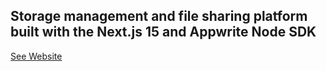 
## Storage management and file sharing platform built with the Next.js 15 and Appwrite Node SDK

[See Website](https://storage-management-black.vercel.app/)